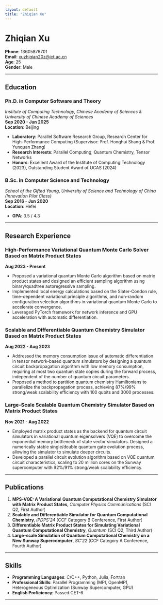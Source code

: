 ```yaml
---
layout: default
title: "Zhiqian Xu"
---
```


# **Zhiqian Xu**

**Phone**: 13605876701  
**Email**: xuzhiqian20z@ict.ac.cn  
**Age**: 25  
**Gender**: Male  

---

## **Education**

### **Ph.D. in Computer Software and Theory**  
*Institute of Computing Technology, Chinese Academy of Sciences & University of Chinese Academy of Sciences*  
**Sep 2020 - Jun 2025**  
**Location**: Beijing  
- **Laboratory**: Parallel Software Research Group, Research Center for High-Performance Computing (Supervisor: Prof. Honghui Shang & Prof. Yunquan Zhang)
- **Research Interests**: Parallel Computing, Quantum Chemistry, Tensor Networks
- **Honors**: Excellent Award of the Institute of Computing Technology (2023), Outstanding Student Award of UCAS (2024)

### **B.Sc. in Computer Science and Technology**  
*School of the Gifted Young, University of Science and Technology of China (Innovation Pilot Class)*  
**Sep 2016 - Jun 2020**  
**Location**: Hefei  
- **GPA**: 3.5 / 4.3

---

## **Research Experience**

### **High-Performance Variational Quantum Monte Carlo Solver Based on Matrix Product States**  
**Aug 2023 - Present**  
- Proposed a variational quantum Monte Carlo algorithm based on matrix product states and designed an efficient sampling algorithm using binary/quadtree autoregressive sampling.
- Implemented local energy calculations based on the Slater-Condon rule, time-dependent variational principle algorithms, and non-random configuration selection algorithms in variational quantum Monte Carlo to accelerate convergence.
- Leveraged PyTorch framework for network inference and GPU acceleration with automatic differentiation.

### **Scalable and Differentiable Quantum Chemistry Simulator Based on Matrix Product States**  
**Aug 2022 - Aug 2023**  
- Addressed the memory consumption issue of automatic differentiation in tensor network-based quantum simulators by designing a quantum circuit backpropagation algorithm with low memory consumption, requiring at most two quantum state copies during the forward process, independent of the number of quantum circuit parameters.
- Proposed a method to partition quantum chemistry Hamiltonians to parallelize the backpropagation process, achieving 87%/99% strong/weak scalability efficiency with 100 qubits and 3000 processes.

### **Large-Scale Scalable Quantum Chemistry Simulator Based on Matrix Product States**  
**Nov 2021 - Aug 2022**  
- Employed matrix product states as the backend for quantum circuit simulators in variational quantum eigensolvers (VQE) to overcome the exponential memory bottleneck of state vector simulators. Designed a numerically stable single/double quantum gate evolution process, allowing the simulator to simulate deeper circuits.
- Developed a parallel circuit evolution algorithm based on VQE quantum circuit characteristics, scaling to 20 million cores on the Sunway supercomputer with 92%/91% strong/weak scalability efficiency.

---

## **Publications**

1. **MPS-VQE: A Variational Quantum Computational Chemistry Simulator with Matrix Product States**, *Computer Physics Communications* (SCI Q2, First Author)
2. **Scalable and Differentiable Simulator for Quantum Computational Chemistry**, *IPDPS'24* (CCF Category B Conference, First Author)
3. **Differentiable Matrix Product States for Simulating Variational Quantum Computational Chemistry**, *Quantum* (SCI Q2, Third Author)
4. **Large-scale Simulation of Quantum Computational Chemistry on a New Sunway Supercomputer**, *SC'22* (CCF Category A Conference, Fourth Author)

---

## **Skills**

- **Programming Languages**: C/C++, Python, Julia, Fortran
- **Professional Skills**: Parallel Programming (MPI, OpenMP), Heterogeneous Optimization (Sunway Supercomputer, GPU)
- **English Proficiency**: Passed CET-6

---
